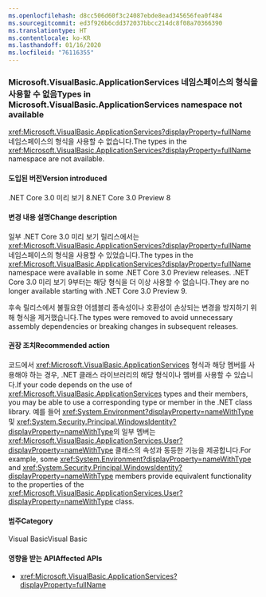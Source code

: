 ```yaml
---
ms.openlocfilehash: d8cc506d60f3c24087ebde8ead345656fea0f484
ms.sourcegitcommit: ed3f926b6cdd372037bbcc214dc8f08a70366390
ms.translationtype: HT
ms.contentlocale: ko-KR
ms.lasthandoff: 01/16/2020
ms.locfileid: "76116355"
---
```

### <a name="types-in-microsoftvisualbasicapplicationservices-namespace-not-available"></a><span data-ttu-id="0cc44-101">Microsoft.VisualBasic.ApplicationServices 네임스페이스의 형식을 사용할 수 없음</span><span class="sxs-lookup"><span data-stu-id="0cc44-101">Types in Microsoft.VisualBasic.ApplicationServices namespace not available</span></span>

<span data-ttu-id="0cc44-102"><xref:Microsoft.VisualBasic.ApplicationServices?displayProperty=fullName> 네임스페이스의 형식을 사용할 수 없습니다.</span><span class="sxs-lookup"><span data-stu-id="0cc44-102">The types in the <xref:Microsoft.VisualBasic.ApplicationServices?displayProperty=fullName> namespace are not available.</span></span>

#### <a name="version-introduced"></a><span data-ttu-id="0cc44-103">도입된 버전</span><span class="sxs-lookup"><span data-stu-id="0cc44-103">Version introduced</span></span>

<span data-ttu-id="0cc44-104">.NET Core 3.0 미리 보기 8</span><span class="sxs-lookup"><span data-stu-id="0cc44-104">.NET Core 3.0 Preview 8</span></span>

#### <a name="change-description"></a><span data-ttu-id="0cc44-105">변경 내용 설명</span><span class="sxs-lookup"><span data-stu-id="0cc44-105">Change description</span></span>

<span data-ttu-id="0cc44-106">일부 .NET Core 3.0 미리 보기 릴리스에서는 <xref:Microsoft.VisualBasic.ApplicationServices?displayProperty=fullName> 네임스페이스의 형식을 사용할 수 있었습니다.</span><span class="sxs-lookup"><span data-stu-id="0cc44-106">The types in the <xref:Microsoft.VisualBasic.ApplicationServices?displayProperty=fullName> namespace were available in some .NET Core 3.0 Preview releases.</span></span> <span data-ttu-id="0cc44-107">.NET Core 3.0 미리 보기 9부터는 해당 형식을 더 이상 사용할 수 없습니다.</span><span class="sxs-lookup"><span data-stu-id="0cc44-107">They are no longer available starting with .NET Core 3.0 Preview 9.</span></span>

<span data-ttu-id="0cc44-108">후속 릴리스에서 불필요한 어셈블리 종속성이나 호환성이 손상되는 변경을 방지하기 위해 형식을 제거했습니다.</span><span class="sxs-lookup"><span data-stu-id="0cc44-108">The types were removed to avoid unnecessary assembly dependencies or breaking changes in subsequent releases.</span></span>

#### <a name="recommended-action"></a><span data-ttu-id="0cc44-109">권장 조치</span><span class="sxs-lookup"><span data-stu-id="0cc44-109">Recommended action</span></span>

<span data-ttu-id="0cc44-110">코드에서 <xref:Microsoft.VisualBasic.ApplicationServices> 형식과 해당 멤버를 사용해야 하는 경우, .NET 클래스 라이브러리의 해당 형식이나 멤버를 사용할 수 있습니다.</span><span class="sxs-lookup"><span data-stu-id="0cc44-110">If your code depends on the use of <xref:Microsoft.VisualBasic.ApplicationServices> types and their members, you may be able to use a corresponding type or member in the .NET class library.</span></span> <span data-ttu-id="0cc44-111">예를 들어 <xref:System.Environment?displayProperty=nameWithType> 및 <xref:System.Security.Principal.WindowsIdentity?displayProperty=nameWithType>의 일부 멤버는 <xref:Microsoft.VisualBasic.ApplicationServices.User?displayProperty=nameWithType> 클래스의 속성과 동등한 기능을 제공합니다.</span><span class="sxs-lookup"><span data-stu-id="0cc44-111">For example, some <xref:System.Environment?displayProperty=nameWithType> and <xref:System.Security.Principal.WindowsIdentity?displayProperty=nameWithType> members provide equivalent functionality to the properties of the <xref:Microsoft.VisualBasic.ApplicationServices.User?displayProperty=nameWithType> class.</span></span>

#### <a name="category"></a><span data-ttu-id="0cc44-112">범주</span><span class="sxs-lookup"><span data-stu-id="0cc44-112">Category</span></span>

<span data-ttu-id="0cc44-113">Visual Basic</span><span class="sxs-lookup"><span data-stu-id="0cc44-113">Visual Basic</span></span>

#### <a name="affected-apis"></a><span data-ttu-id="0cc44-114">영향을 받는 API</span><span class="sxs-lookup"><span data-stu-id="0cc44-114">Affected APIs</span></span>

- <xref:Microsoft.VisualBasic.ApplicationServices?displayProperty=fullName>

<!--

### Affected APIs

- `N:Microsoft.VisualBasic.ApplicationServices`

-->
